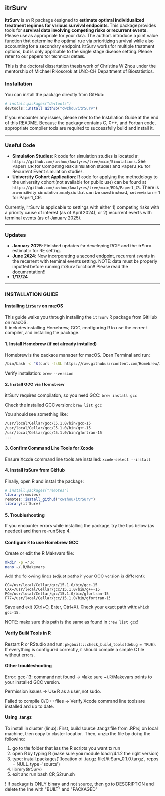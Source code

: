 ## itrSurv

**itrSurv** is an R package designed to **estimate optimal individualized treatment regimes for various survival endpoints**. This package provides tools for **survival data involving competing risks or recurrent events**. Please use as appropriate for your data. The authors introduce a joint value function that determine the optimal rule via prioritizing survival while also accounting for a secondary endpoint. itrSurv works for multiple treatment options, but is only applicable to the single stage disease setting. Please refer to our papers for technical details.

This is the doctoral dissertation thesis work of Christina W Zhou under the mentorship of Michael R Kosorok at UNC-CH Department of Biostatistics.

### Installation

You can install the package directly from GitHub:
```r
# install.packages("devtools")
devtools::install_github("cwzhou/itrSurv")
```

If you encounter any issues, please refer to the Installation Guide at the end of this README. Because the package contains C, C++, and Fortran code, appropriate compiler tools are required to successfully build and install it.

---

### Useful Code

- **Simulation Studies**: R code for simulation studies is located at `https://github.com/cwzhou/Analyses/tree/main/Simulations`. See Paper1_CR for Competing Risk simulation studies and Paper3_RE for Recurrent Event simulation studies.
- **University Cohort Application**: R code for applying the methodology to the university cohort (not available for public use) can be found at `https://github.com/cwzhou/Analyses/tree/main/RDA/Paper1_CR`. There is a sensitivity simulation analysis that can be used instead, set revision = 1 for Paper1_CR.

Currently, itrSurv is applicable to settings with either 1) competing risks with a priority cause of interest (as of April 2024), or 2) recurrent events with terminal events (as of January 2025).

***

### Updates

- **January 2025**: Finished updates for developing RCIF and the itrSurv estimator for RE setting.
- **June 2024**: Now incorporating a second endpoint, recurrent events in the recurrent with terminal events setting. NOTE: data must be properly inputted before running itrSurv function!! Please read the documentation!!
- **1/17/24**:

***

### INSTALLATION GUIDE

#### Installing `itrSurv` on macOS
This guide walks you through installing the `itrSurv` R package from GitHub on macOS.  
It includes installing Homebrew, GCC, configuring R to use the correct compiler, and installing the package.

#### 1. Install Homebrew (if not already installed)
Homebrew is the package manager for macOS. Open Terminal and run:
```bash
/bin/bash -c "$(curl -fsSL https://raw.githubusercontent.com/Homebrew/install/HEAD/install.sh)"
```
Verify installation: ```brew --version```

#### 2. Install GCC via Homebrew
itrSurv requires compilation, so you need GCC: ```brew install gcc```

Check the installed GCC version: ```brew list gcc```

You should see something like:
```bash 
/usr/local/Cellar/gcc/15.1.0/bin/gcc-15
/usr/local/Cellar/gcc/15.1.0/bin/g++-15
/usr/local/Cellar/gcc/15.1.0/bin/gfortran-15
...
```

#### 3. Confirm Command Line Tools for Xcode
Ensure Xcode command line tools are installed: ```xcode-select --install```

#### 4. Install itrSurv from GitHub
Finally, open R and install the package:
```r 
# install.packages("remotes")
library(remotes)
remotes::install_github("cwzhou/itrSurv")
library(itrSurv)
```

#### 5. Troubleshooting

If you encounter errors while installing the package, try the tips below (as needed) and then re-run Step 4.

#### Configure R to use Homebrew GCC
Create or edit the R Makevars file:
```bash
mkdir -p ~/.R
nano ~/.R/Makevars
```
Add the following lines (adjust paths if your GCC version is different):
```make 
CC=/usr/local/Cellar/gcc/15.1.0/bin/gcc-15
CXX=/usr/local/Cellar/gcc/15.1.0/bin/g++-15
FC=/usr/local/Cellar/gcc/15.1.0/bin/gfortran-15
F77=/usr/local/Cellar/gcc/15.1.0/bin/gfortran-15
```
Save and exit (Ctrl+O, Enter, Ctrl+X). Check your exact path with: ```which gcc-15```.

NOTE: make sure this path is the same as found in ```brew list gcc```!

#### Verify Build Tools in R
Restart R or RStudio and run: `pkgbuild::check_build_tools(debug = TRUE)`. If everything is configured correctly, it should compile a simple C file without errors.

#### Other troubleshooting
Error: gcc-13: command not found → Make sure ~/.R/Makevars points to your installed GCC version.

Permission issues → Use R as a user, not sudo.

Failed to compile C/C++ files → Verify Xcode command line tools are installed and up to date.

#### Using .tar.gz 
To install in cluster (linux):
First, build source .tar.gz file from .RProj on local machine, then copy to cluster location. Then, unzip the file by doing the following:
1) go to the folder that has the R scripts you want to run
2) open R by typing R (make sure you module load r/4.1.2 the right version)
3) type: install.packages('[location of .tar.gz file]/itrSurv_0.1.0.tar.gz', repos = NULL, type='source')
4) library(itrSurv)
5) exit and run bash CR_S2run.sh

! If package is ONLY binary and not source, then go to DESCRIPTION and delete the line with "BUILT" and "PACKAGED"
